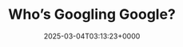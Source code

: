 ---
title: "Who’s Googling Google?"
description: ""
image: "images/post/2025/03/1200x630wa.jpg"
date: "2025-03-04T03:13:23+0000"
categories: ["Reviews"]
tags: ["Google"]
type: "regular" # available types: [featured/regular]
draft: false
sitemapExclude: false
---